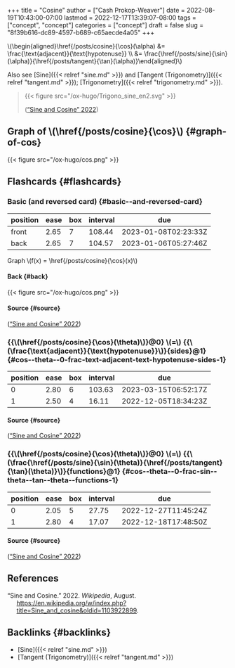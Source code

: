 +++
title = "Cosine"
author = ["Cash Prokop-Weaver"]
date = 2022-08-19T10:43:00-07:00
lastmod = 2022-12-17T13:39:07-08:00
tags = ["concept", "concept"]
categories = ["concept"]
draft = false
slug = "8f39b616-dc89-4597-b689-c65aecde4a05"
+++

\\(\begin{aligned}\href{/posts/cosine}{\cos}(\alpha) &= \frac{\text{adjacent}}{\text{hypotenuse}} \\\ &= \frac{\href{/posts/sine}{\sin}(\alpha)}{\href{/posts/tangent}{\tan}(\alpha)}\end{aligned}\\)

Also see [Sine]({{< relref "sine.md" >}}) and [Tangent (Trigonometry)]({{< relref "tangent.md" >}}); [Trigonometry]({{< relref "trigonometry.md" >}}).

> {{< figure src="/ox-hugo/Trigono_sine_en2.svg" >}}
>
> (<a href="#citeproc_bib_item_1">“Sine and Cosine” 2022</a>)


## Graph of \\(\href{/posts/cosine}{\cos}\\) {#graph-of-cos}

{{< figure src="/ox-hugo/cos.png" >}}


## Flashcards {#flashcards}


### Basic (and reversed card) {#basic--and-reversed-card}

| position | ease | box | interval | due                  |
|----------|------|-----|----------|----------------------|
| front    | 2.65 | 7   | 108.44   | 2023-01-08T02:23:33Z |
| back     | 2.65 | 7   | 104.57   | 2023-01-06T05:27:46Z |

Graph \\(f(x) = \href{/posts/cosine}{\cos}(x)\\)


#### Back {#back}

{{< figure src="/ox-hugo/cos.png" >}}


#### Source {#source}

(<a href="#citeproc_bib_item_1">“Sine and Cosine” 2022</a>)


### {{\\(\href{/posts/cosine}{\cos}(\theta)\\)}@0} \\(=\\) {{\\(\frac{\text{adjacent}}{\text{hypotenuse}}\\)}{sides}@1} {#cos--theta--0-frac-text-adjacent-text-hypotenuse-sides-1}

| position | ease | box | interval | due                  |
|----------|------|-----|----------|----------------------|
| 0        | 2.80 | 6   | 103.63   | 2023-03-15T06:52:17Z |
| 1        | 2.50 | 4   | 16.11    | 2022-12-05T18:34:23Z |


#### Source {#source}

(<a href="#citeproc_bib_item_1">“Sine and Cosine” 2022</a>)


### {{\\(\href{/posts/cosine}{\cos}(\theta)\\)}@0} \\(=\\) {{\\(\frac{\href{/posts/sine}{\sin}(\theta)}{\href{/posts/tangent}{\tan}(\theta)}\\)}{functions}@1} {#cos--theta--0-frac-sin--theta--tan--theta--functions-1}

| position | ease | box | interval | due                  |
|----------|------|-----|----------|----------------------|
| 0        | 2.05 | 5   | 27.75    | 2022-12-27T11:45:24Z |
| 1        | 2.80 | 4   | 17.07    | 2022-12-18T17:48:50Z |


#### Source {#source}

(<a href="#citeproc_bib_item_1">“Sine and Cosine” 2022</a>)

## References

<style>.csl-entry{text-indent: -1.5em; margin-left: 1.5em;}</style><div class="csl-bib-body">
  <div class="csl-entry"><a id="citeproc_bib_item_1"></a>“Sine and Cosine.” 2022. <i>Wikipedia</i>, August. <a href="https://en.wikipedia.org/w/index.php?title=Sine_and_cosine&oldid=1103922899">https://en.wikipedia.org/w/index.php?title=Sine_and_cosine&#38;oldid=1103922899</a>.</div>
</div>


## Backlinks {#backlinks}

-   [Sine]({{< relref "sine.md" >}})
-   [Tangent (Trigonometry)]({{< relref "tangent.md" >}})
